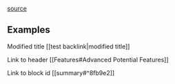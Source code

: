 [source](https://publish.obsidian.md/hub/04+-+Guides%2C+Workflows%2C+%26+Courses/Guides/Markdown+Syntax#Obsidian's+Custom+markdown+syntax)

## Examples

Modified title
[[test backlink|modified title]]

Link to header
[[Features#Advanced Potential Features]]

Link to block id
[[summary#^8fb9e2]]